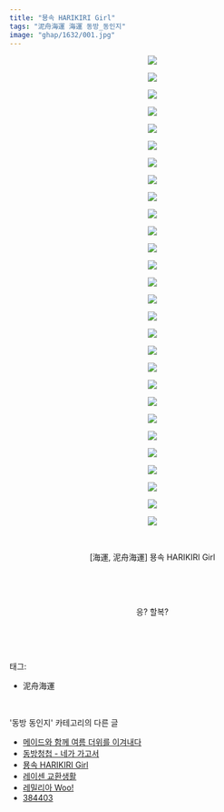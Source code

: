 ```yaml
---
title: "묭속 HARIKIRI Girl"
tags: "泥舟海運 海運 동방_동인지"
image: "ghap/1632/001.jpg"
---
```

<div class="article">
<p style="text-align: center; clear: none; float: none;"><img src="{{ site.nasurl }}/ghap/1632/001.jpg"/></p>
<p style="text-align: center; clear: none; float: none;"><img src="{{ site.nasurl }}/ghap/1632/002.jpg"/></p>
<p style="text-align: center; clear: none; float: none;"><img src="{{ site.nasurl }}/ghap/1632/003.jpg"/></p>
<p style="text-align: center; clear: none; float: none;"><img src="{{ site.nasurl }}/ghap/1632/004.jpg"/></p>
<p style="text-align: center; clear: none; float: none;"><img src="{{ site.nasurl }}/ghap/1632/005.jpg"/></p>
<p style="text-align: center; clear: none; float: none;"><img src="{{ site.nasurl }}/ghap/1632/006.jpg"/></p>
<p style="text-align: center; clear: none; float: none;"><img src="{{ site.nasurl }}/ghap/1632/007.jpg"/></p>
<p style="text-align: center; clear: none; float: none;"><img src="{{ site.nasurl }}/ghap/1632/008.jpg"/></p>
<p style="text-align: center; clear: none; float: none;"><img src="{{ site.nasurl }}/ghap/1632/009.jpg"/></p>
<p style="text-align: center; clear: none; float: none;"><img src="{{ site.nasurl }}/ghap/1632/010.jpg"/></p>
<p style="text-align: center; clear: none; float: none;"><img src="{{ site.nasurl }}/ghap/1632/011.jpg"/></p>
<p style="text-align: center; clear: none; float: none;"><img src="{{ site.nasurl }}/ghap/1632/012.jpg"/></p>
<p style="text-align: center; clear: none; float: none;"><img src="{{ site.nasurl }}/ghap/1632/013.jpg"/></p>
<p style="text-align: center; clear: none; float: none;"><img src="{{ site.nasurl }}/ghap/1632/014.jpg"/></p>
<p style="text-align: center; clear: none; float: none;"><img src="{{ site.nasurl }}/ghap/1632/015.jpg"/></p>
<p style="text-align: center; clear: none; float: none;"><img src="{{ site.nasurl }}/ghap/1632/016.jpg"/></p>
<p style="text-align: center; clear: none; float: none;"><img src="{{ site.nasurl }}/ghap/1632/017.jpg"/></p>
<p style="text-align: center; clear: none; float: none;"><img src="{{ site.nasurl }}/ghap/1632/018.jpg"/></p>
<p style="text-align: center; clear: none; float: none;"><img src="{{ site.nasurl }}/ghap/1632/019.jpg"/></p>
<p style="text-align: center; clear: none; float: none;"><img src="{{ site.nasurl }}/ghap/1632/020.jpg"/></p>
<p style="text-align: center; clear: none; float: none;"><img src="{{ site.nasurl }}/ghap/1632/021.jpg"/></p>
<p style="text-align: center; clear: none; float: none;"><img src="{{ site.nasurl }}/ghap/1632/022.jpg"/></p>
<p style="text-align: center; clear: none; float: none;"><img src="{{ site.nasurl }}/ghap/1632/023.jpg"/></p>
<p style="text-align: center; clear: none; float: none;"><img src="{{ site.nasurl }}/ghap/1632/024.jpg"/></p>
<p style="text-align: center; clear: none; float: none;"><img src="{{ site.nasurl }}/ghap/1632/025.jpg"/></p>
<p style="text-align: center; clear: none; float: none;"><img src="{{ site.nasurl }}/ghap/1632/026.jpg"/></p>
<p style="text-align: center; clear: none; float: none;"><img src="{{ site.nasurl }}/ghap/1632/027.jpg"/></p>
<p style="text-align: center; clear: none; float: none;"><img src="{{ site.nasurl }}/ghap/1632/028.jpg"/></p>
<p style="text-align: center; clear: none; float: none;"><br/></p>
<p style="text-align: center; clear: none; float: none;">[海運, 泥舟海運] 묭속 HARIKIRI Girl</p>
<p style="text-align: center; clear: none; float: none;"><br/></p>
<p style="text-align: center; clear: none; float: none;"><br/></p>
<p style="text-align: center; clear: none; float: none;">응? 할복?</p>
<p><br/></p>
</div><br/>
<div class="tagTrail">
<p>태그: </p>
<ul>
<li>泥舟海運</li>
</ul>
</div><br/>
<div class="another">
<p>'동방 동인지' 카테고리의 다른 글</p>
<ul>
<li><a href="/2016-08-17-ghap_1634">메이드와 함께 여름 더위를 이겨내다</a></li>
<li><a href="/2016-08-16-ghap_1633">동방청첩 - 네가 가고서</a></li>
<li><a href="/2016-08-16-ghap_1632">묭속 HARIKIRI Girl</a></li>
<li><a href="/2016-08-16-ghap_1631">레이센 교환생활</a></li>
<li><a href="/2016-08-16-ghap_1630">레밀리아 Woo!</a></li>
<li><a href="/2016-08-16-ghap_1629">384403</a></li>
</ul>
</div><br/>
<div class="cb_module cb_fluid">
<div class="cb_wrt cb_profile">
</div><!-- commentList close -->
</div><br/>
